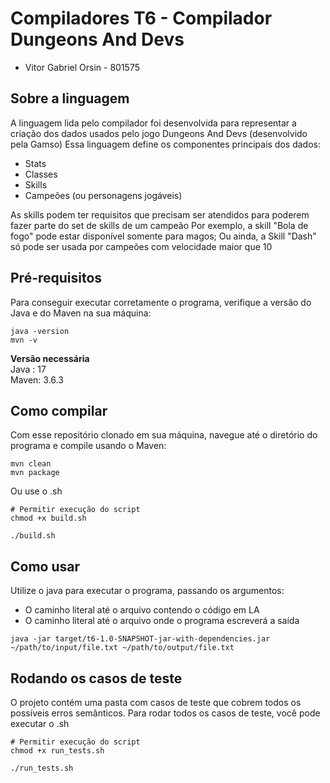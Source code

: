 # **Compiladores T6 - Compilador Dungeons And Devs**
* Vitor Gabriel Orsin - 801575

## Sobre a linguagem
A linguagem lida pelo compilador foi desenvolvida para representar a criação dos dados usados pelo jogo Dungeons And Devs (desenvolvido pela Gamso)
Essa linguagem define os componentes principais dos dados:
* Stats
* Classes
* Skills
* Campeões (ou personagens jogáveis)
   
As skills podem ter requisitos que precisam ser atendidos para poderem fazer parte do set de skills de um campeão
Por exemplo, a skill "Bola de fogo" pode estar disponível somente para magos; Ou ainda, a Skill "Dash" só pode ser usada por campeões com velocidade maior que 10

## Pré-requisitos
Para conseguir executar corretamente o programa, verifique a versão do Java e do Maven na sua máquina:
```
java -version
mvn -v
```
**Versão necessária** <br>
Java : 17 <br>
Maven: 3.6.3 <br>

## Como compilar
Com esse repositório clonado em sua máquina, navegue até o diretório do programa e compile usando o Maven:
```
mvn clean
mvn package
```
Ou use o .sh
```
# Permitir execução do script
chmod +x build.sh

./build.sh
```

## Como usar
Utilize o java para executar o programa, passando os argumentos:
* O caminho literal até o arquivo contendo o código em LA
* O caminho literal até o arquivo onde o programa escreverá a saída
```
java -jar target/t6-1.0-SNAPSHOT-jar-with-dependencies.jar ~/path/to/input/file.txt ~/path/to/output/file.txt
```

## Rodando os casos de teste
O projeto contém uma pasta com casos de teste que cobrem todos os possíveis erros semânticos. 
Para rodar todos os casos de teste, você pode executar o .sh
```
# Permitir execução do script
chmod +x run_tests.sh

./run_tests.sh
```
